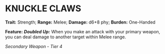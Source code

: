 ﻿---
tags:
  - Item
  - Weapon
name: 'KNUCKLE CLAWS'
trait: 'Strength'
range: 'Melee'
damage: 'd6+8 phy'
burden: 'One-Handed'
feat_name: 'Doubled Up'
feat_text: 'When you make an attack with your primary weapon, you can deal damage to another target within Melee range.'
primary_or_secondary: 'Secondary Weapon'
tier: 4
---

# KNUCKLE CLAWS

**Trait:** Strength; **Range:** Melee; **Damage:** d6+8 phy; **Burden:** One-Handed

**Feature:** ***Doubled Up:*** When you make an attack with your primary weapon, you can deal damage to another target within Melee range.

*Secondary Weapon - Tier 4*
